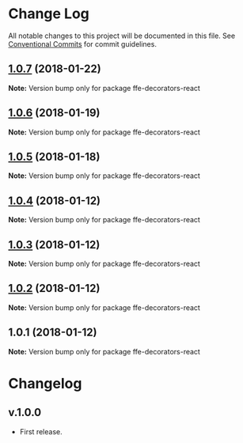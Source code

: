 # Change Log

All notable changes to this project will be documented in this file.
See [Conventional Commits](https://conventionalcommits.org) for commit guidelines.

<a name="1.0.7"></a>
## [1.0.7](***REMOVED***) (2018-01-22)




**Note:** Version bump only for package ffe-decorators-react

<a name="1.0.6"></a>
## [1.0.6](***REMOVED***) (2018-01-19)




**Note:** Version bump only for package ffe-decorators-react

<a name="1.0.5"></a>
## [1.0.5](***REMOVED***) (2018-01-18)




**Note:** Version bump only for package ffe-decorators-react

<a name="1.0.4"></a>

## [1.0.4](***REMOVED***) (2018-01-12)

**Note:** Version bump only for package ffe-decorators-react

<a name="1.0.3"></a>

## [1.0.3](***REMOVED***) (2018-01-12)

**Note:** Version bump only for package ffe-decorators-react

<a name="1.0.2"></a>

## [1.0.2](***REMOVED***) (2018-01-12)

**Note:** Version bump only for package ffe-decorators-react

<a name="1.0.1"></a>

## 1.0.1 (2018-01-12)

**Note:** Version bump only for package ffe-decorators-react

# Changelog

## v.1.0.0

* First release.
